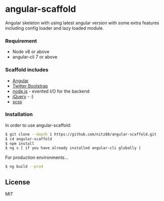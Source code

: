 # angular-scaffold
Angular skeleton with using latest angular version with some extra features including config loader and lazy loaded module.

### Requirement
* Node v8 or above
* angular-cli 7 or above

### Scaffold includes

* [Angular]
* [Twitter Bootstrap]
* [node.js] - evented I/O for the backend
* [jQuery] - :)
* [scss]

### Installation
In order to use angular-scaffold:
```sh
$ git clone --depth 1 https://github.com/nitz88/angular-scaffold.git
$ cd angular-scaffold
$ npm install
$ ng s [ if you have already installed angular-cli globally ]
```

For production environments...

```sh
$ ng build --prod
```

License
----

MIT

   [node.js]: <http://nodejs.org>
   [Twitter Bootstrap]: <http://twitter.github.com/bootstrap/>
   [jQuery]: <http://jquery.com>
   [Angular]: <http://angular.io>
   [scss]: <https://sass-lang.com/>